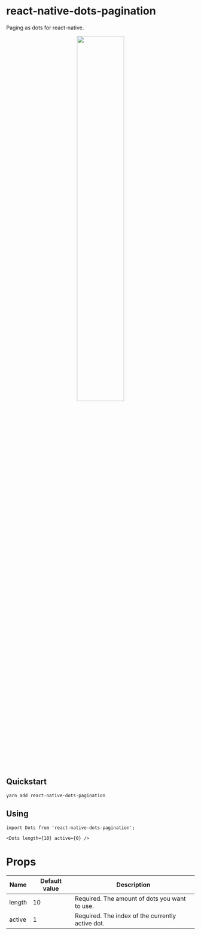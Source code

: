 # react-native-dots-pagination

Paging as dots for react-native.

<p align="center">
  <img src="https://raw.githubusercontent.com/tsepeti/react-native-dots-pagination/master/example.gif" width="50%" />
</p>

## Quickstart
    yarn add react-native-dots-pagination
    
## Using

```JS
import Dots from 'react-native-dots-pagination';

<Dots length={10} active={0} />
```

# Props

| Name | Default value | Description |
|--|--|--|
| length | 10 | Required. The amount of dots you want to use. |
| active | 1 | Required. The index of the currently active dot. |

